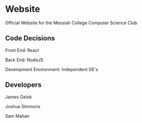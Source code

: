 # Website
Official Website for the Messiah College Computer Science Club

## Code Decisions

Front End: React

Back End: NodeJS

Development Environment: Independent DE's

## Developers

James Gelok

Joshua Simmons

Sam Mahan
